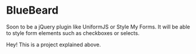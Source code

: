 BlueBeard
=========

Soon to be a jQuery plugin like UniformJS or Style My Forms. It will be able to style form elements such as checkboxes or selects.

Hey! This is a project explained above.
